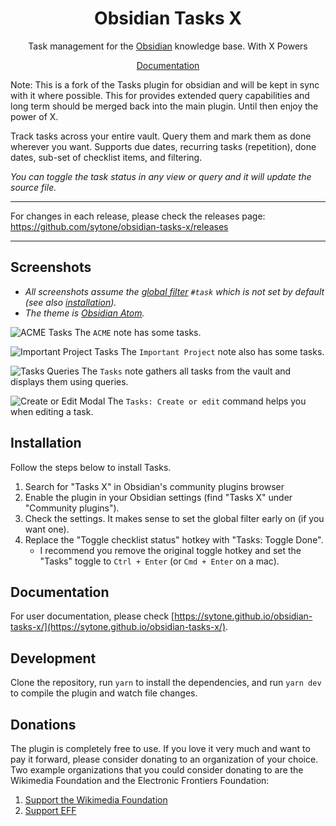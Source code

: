 <h1 align="center">Obsidian Tasks X</h1>

<p align="center">Task management for the <a href="https://obsidian.md/">Obsidian</a> knowledge base. With X Powers</p>

<p align="center"><a href="https://schemar.github.io/obsidian-tasks/">Documentation</a></p>

Note: This is a fork of the Tasks plugin for obsidian and will be kept in sync with it where possible. This for provides extended query capabilities and long term should be merged back into the main plugin. Until then enjoy the power of X.

Track tasks across your entire vault. Query them and mark them as done wherever you want. Supports due dates, recurring tasks (repetition), done dates, sub-set of checklist items, and filtering.

_You can toggle the task status in any view or query and it will update the source file._

---

For changes in each release, please check the releases page: <https://github.com/sytone/obsidian-tasks-x/releases>

---

## Screenshots

- _All screenshots assume the [global filter](#filtering-checklist-items) `#task` which is not set by default (see also [installation](#installation))._
- _The theme is [Obsidian Atom](https://github.com/kognise/obsidian-atom)._

![ACME Tasks](https://github.com/sytone/obsidian-tasks-x/raw/main/resources/screenshots/acme.png)
The `ACME` note has some tasks.

![Important Project Tasks](https://github.com/sytone/obsidian-tasks-x/raw/main/resources/screenshots/important_project.png)
The `Important Project` note also has some tasks.

![Tasks Queries](https://github.com/sytone/obsidian-tasks-x/raw/main/resources/screenshots/tasks_queries.png)
The `Tasks` note gathers all tasks from the vault and displays them using queries.

![Create or Edit Modal](https://github.com/sytone/obsidian-tasks-x/raw/main/resources/screenshots/modal.png)
The `Tasks: Create or edit` command helps you when editing a task.

## Installation

Follow the steps below to install Tasks.

1. Search for "Tasks X" in Obsidian's community plugins browser
2. Enable the plugin in your Obsidian settings (find "Tasks X" under "Community plugins").
3. Check the settings. It makes sense to set the global filter early on (if you want one).
4. Replace the "Toggle checklist status" hotkey with "Tasks: Toggle Done".
    - I recommend you remove the original toggle hotkey and set the "Tasks" toggle to `Ctrl + Enter` (or `Cmd + Enter` on a mac).

## Documentation

For user documentation, please check [https://sytone.github.io/obsidian-tasks-x/](https://sytone.github.io/obsidian-tasks-x/).

## Development

Clone the repository, run `yarn` to install the dependencies, and run `yarn dev` to compile the plugin and watch file changes.

## Donations

The plugin is completely free to use. If you love it very much and want to pay it forward, please consider donating to an organization of your choice.
Two example organizations that you could consider donating to are the Wikimedia Foundation and the Electronic Frontiers Foundation:

1. [Support the Wikimedia Foundation](https://wikimediafoundation.org/support/)
2. [Support EFF](https://supporters.eff.org/donate/join-eff-today)
